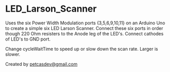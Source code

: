 # LED_Larson_Scanner


Uses the six Power Width Modulation ports {3,5,6,9,10,11} on an Arduino Uno to create a simple six LED Larson Scanner. Connect these six ports in order though 220 Ohm resisters to the Anode leg of the LED's.  Connect cathodes of LED's to GND port.

Change cycleWaitTime to speed up or slow down the scan rate. Larger is slower.

Created by
petcasdev@gmail.com
